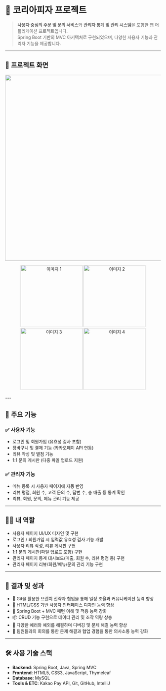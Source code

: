 # 🍕 코리아피자 프로젝트

> **사용자 중심의 주문 및 문의 서비스**와 **관리자 통계 및 관리 시스템**을 포함한 웹 어플리케이션 프로젝트입니다.  
> Spring Boot 기반의 MVC 아키텍처로 구현되었으며, 다양한 사용자 기능과 관리자 기능을 제공합니다.

---

## 📸 프로젝트 화면
<p align="center">
  <img width="1200" height="600" alt="krpizza" src="https://github.com/user-attachments/assets/fe452de2-c87c-4c79-99e8-d7558018fa08" />
</p>

<p align="center">
  <img src="https://i.imgur.com/fUqAOP9.jpg" width="200" alt="이미지 1"/>
  <img src="https://i.imgur.com/fUqAOP9.jpg" width="200" alt="이미지 2"/>
  <img src="https://i.imgur.com/fUqAOP9.jpg" width="200" alt="이미지 3"/>
  <img src="https://i.imgur.com/fUqAOP9.jpg" width="200" alt="이미지 4"/>
</p>
---

## 📖 주요 기능

### ✅ 사용자 기능
- 로그인 및 회원가입 (유효성 검사 포함)
- 장바구니 및 결제 기능 (카카오페이 API 연동)
- 리뷰 작성 및 별점 기능
- 1:1 문의 게시판 (다중 파일 업로드 지원)

### ✅ 관리자 기능
- 메뉴 등록 시 사용자 페이지에 자동 반영
- 리뷰 평점, 회원 수, 고객 문의 수, 답변 수, 총 매출 등 통계 확인
- 리뷰, 회원, 문의, 메뉴 관리 기능 제공

---

## 🙋‍♂️ 내 역할

- 사용자 페이지 UI/UX 디자인 및 구현
- 로그인 / 회원가입 시 입력값 유효성 검사 기능 개발
- 사용자 리뷰 작성, 리뷰 게시판 구현
- 1:1 문의 게시판(파일 업로드 포함) 구현
- 관리자 페이지 통계 대시보드(매출, 회원 수, 리뷰 평점 등) 구현
- 관리자 페이지 리뷰/회원/메뉴/문의 관리 기능 구현

---

## 🎯 결과 및 성과

- 🔧 Git을 활용한 브랜치 전략과 협업을 통해 일정 조율과 커뮤니케이션 능력 향상
- 🎨 HTML/CSS 기반 사용자 인터페이스 디자인 능력 향상
- 🧩 Spring Boot + MVC 패턴 이해 및 적용 능력 강화
- 📦 CRUD 기능 구현으로 데이터 관리 및 조작 역량 상승
- 🐞 다양한 에러와 예외를 해결하며 디버깅 및 문제 해결 능력 향상
- 🤝 팀원들과의 회의를 통한 문제 해결과 협업 경험을 통한 의사소통 능력 강화

---

## 🛠️ 사용 기술 스택

- **Backend**: Spring Boot, Java, Spring MVC
- **Frontend**: HTML5, CSS3, JavaScript, Thymeleaf
- **Database**: MySQL
- **Tools & ETC**: Kakao Pay API, Git, GitHub, IntelliJ
